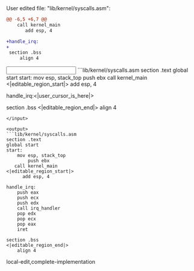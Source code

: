 <events>
User edited file: "lib/kernel/syscalls.asm":

```diff
@@ -6,5 +6,7 @@
    call kernel_main
       add esp, 4

+handle_irq:
+
 section .bss
     align 4
```
</events>

<input>
```lib/kernel/syscalls.asm
section .text
global start
start:
    mov esp, stack_top
        push ebx
   call kernel_main
<|editable_region_start|>
      add esp, 4

handle_irq:<|user_cursor_is_here|>

section .bss
<|editable_region_end|>
    align 4
```
</input>

<output>
```lib/kernel/syscalls.asm
section .text
global start
start:
    mov esp, stack_top
        push ebx
   call kernel_main
<|editable_region_start|>
      add esp, 4

handle_irq:
    push eax
    push ecx
    push edx
    call irq_handler
    pop edx
    pop ecx
    pop eax
    iret

section .bss
<|editable_region_end|>
    align 4
```
</output>

<labels>
local-edit,complete-implementation
</labels>

